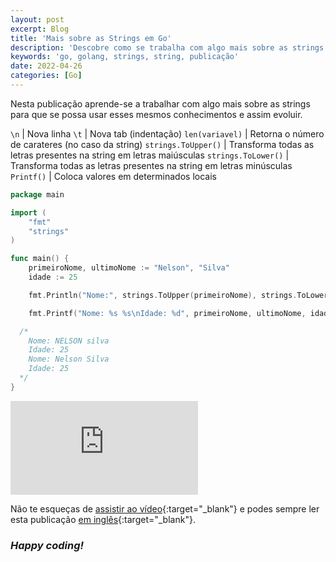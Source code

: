 ```yaml
---
layout: post
excerpt: Blog
title: 'Mais sobre as Strings em Go'
description: 'Descobre como se trabalha com algo mais sobre as strings na linguagem de programação Go. Obtém respostas às tuas dúvidas com a teoria e os exemplos apresentados.'
keywords: 'go, golang, strings, string, publicação'
date: 2022-04-26
categories: [Go]
---
```


Nesta publicação aprende-se a trabalhar com algo mais sobre as strings para que se possa usar esses mesmos conhecimentos e assim evoluir.

`\n` | Nova linha
`\t` | Nova tab (indentação)
`len(variavel)` | Retorna o número de carateres (no caso da string)
`strings.ToUpper()` | Transforma todas as letras presentes na string em letras maiúsculas
`strings.ToLower()` | Transforma todas as letras presentes na string em letras minúsculas
`Printf()` | Coloca valores em determinados locais

```go
package main

import (
	"fmt"
	"strings"
)

func main() {
	primeiroNome, ultimoNome := "Nelson", "Silva"
	idade := 25

	fmt.Println("Nome:", strings.ToUpper(primeiroNome), strings.ToLower(ultimoNome), "\nIdade:", idade)

	fmt.Printf("Nome: %s %s\nIdade: %d", primeiroNome, ultimoNome, idade)

  /*
    Nome: NELSON silva
    Idade: 25
    Nome: Nelson Silva
    Idade: 25
  */
}
```

<div class="video-container">
  <iframe src="https://www.youtube.com/embed/4xldTbYwVcM" frameborder="0" allowfullscreen></iframe>
</div>

Não te esqueças de [assistir ao vídeo](https://youtu.be/4xldTbYwVcM){:target="\_blank"} e podes sempre ler esta publicação [em inglês](https://nelsonsilvadev.com/blog/more-about-strings-in-go/){:target="\_blank"}.

### _Happy coding!_
